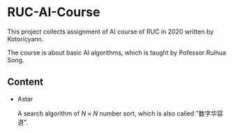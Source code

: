 # RUC-AI-Course

This project collects assignment of AI course of RUC in 2020 written by Kotoricyann.

The course is about basic AI algorithms, which is taught by Pofessor Ruihua Song.

## Content

* Astar

  A search algorithm of $N \times N$ number sort, which is also called "数字华容道".

